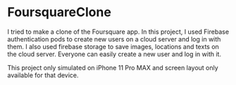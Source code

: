 # FoursquareClone
I tried to make a clone of the Foursquare app. In this project, I used Firebase authentication pods to create new users on a cloud server and log in with them. I also used firebase storage to save images, locations and texts on the cloud server. Everyone can easily create a new user and log in with it. 

This project only simulated on iPhone 11 Pro MAX and screen layout only available for that device.
